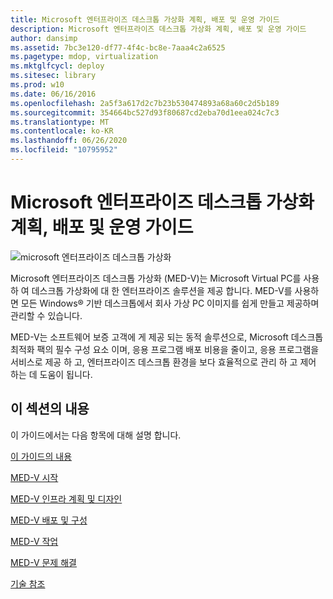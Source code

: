 ```yaml
---
title: Microsoft 엔터프라이즈 데스크톱 가상화 계획, 배포 및 운영 가이드
description: Microsoft 엔터프라이즈 데스크톱 가상화 계획, 배포 및 운영 가이드
author: dansimp
ms.assetid: 7bc3e120-df77-4f4c-bc8e-7aaa4c2a6525
ms.pagetype: mdop, virtualization
ms.mktglfcycl: deploy
ms.sitesec: library
ms.prod: w10
ms.date: 06/16/2016
ms.openlocfilehash: 2a5f3a617d2c7b23b530474893a68a60c2d5b189
ms.sourcegitcommit: 354664bc527d93f80687cd2eba70d1eea024c7c3
ms.translationtype: MT
ms.contentlocale: ko-KR
ms.lasthandoff: 06/26/2020
ms.locfileid: "10795952"
---
```

# Microsoft 엔터프라이즈 데스크톱 가상화 계획, 배포 및 운영 가이드


![microsoft 엔터프라이즈 데스크톱 가상화](images/medv.gif)

Microsoft 엔터프라이즈 데스크톱 가상화 (MED-V)는 Microsoft Virtual PC를 사용 하 여 데스크톱 가상화에 대 한 엔터프라이즈 솔루션을 제공 합니다. MED-V를 사용하면 모든 Windows® 기반 데스크톱에서 회사 가상 PC 이미지를 쉽게 만들고 제공하며 관리할 수 있습니다.

MED-V는 소프트웨어 보증 고객에 게 제공 되는 동적 솔루션으로, Microsoft 데스크톱 최적화 팩의 필수 구성 요소 이며, 응용 프로그램 배포 비용을 줄이고, 응용 프로그램을 서비스로 제공 하 고, 엔터프라이즈 데스크톱 환경을 보다 효율적으로 관리 하 고 제어 하는 데 도움이 됩니다.

## 이 섹션의 내용


이 가이드에서는 다음 항목에 대해 설명 합니다.

[이 가이드의 내용](about-this-guidemedv.md)

[MED-V 시작](getting-started-with-med-v.md)

[MED-V 인프라 계획 및 디자인](med-v-infrastructure-planning-and-design.md)

[MED-V 배포 및 구성](med-v-deployment-and-configuration.md)

[MED-V 작업](med-v-operations.md)

[MED-V 문제 해결](troubleshooting-med-v.md)

[기술 참조](technical-referencemedv-10-sp1.md)

 

 





